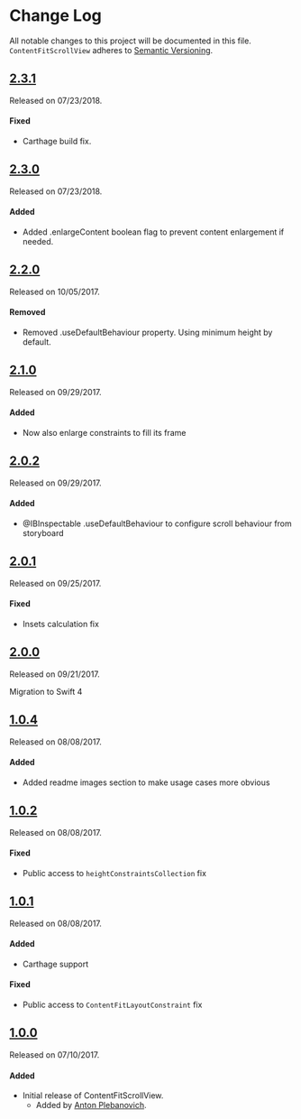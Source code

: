 # Change Log
All notable changes to this project will be documented in this file.
`ContentFitScrollView` adheres to [Semantic Versioning](http://semver.org/).


## [2.3.1](https://github.com/APUtils/ContentFitScrollView/releases/tag/2.3.1)
Released on 07/23/2018.

#### Fixed
- Carthage build fix.


## [2.3.0](https://github.com/APUtils/ContentFitScrollView/releases/tag/2.3.0)
Released on 07/23/2018.

#### Added
- Added .enlargeContent boolean flag to prevent content enlargement if needed.


## [2.2.0](https://github.com/APUtils/ContentFitScrollView/releases/tag/2.2.0)
Released on 10/05/2017.

#### Removed
- Removed .useDefaultBehaviour property. Using minimum height by default.


## [2.1.0](https://github.com/APUtils/ContentFitScrollView/releases/tag/2.1.0)
Released on 09/29/2017.

#### Added
- Now also enlarge constraints to fill its frame


## [2.0.2](https://github.com/APUtils/ContentFitScrollView/releases/tag/2.0.2)
Released on 09/29/2017.

#### Added
- @IBInspectable .useDefaultBehaviour to configure scroll behaviour from storyboard


## [2.0.1](https://github.com/APUtils/ContentFitScrollView/releases/tag/2.0.1)
Released on 09/25/2017.

#### Fixed
- Insets calculation fix


## [2.0.0](https://github.com/APUtils/ContentFitScrollView/releases/tag/2.0.0)
Released on 09/21/2017.

Migration to Swift 4


## [1.0.4](https://github.com/APUtils/ContentFitScrollView/releases/tag/1.0.4)
Released on 08/08/2017.

#### Added
- Added readme images section to make usage cases more obvious


## [1.0.2](https://github.com/APUtils/ContentFitScrollView/releases/tag/1.0.2)
Released on 08/08/2017.

#### Fixed
- Public access to `heightConstraintsCollection` fix


## [1.0.1](https://github.com/APUtils/ContentFitScrollView/releases/tag/1.0.1)
Released on 08/08/2017.

#### Added
- Carthage support

#### Fixed
- Public access to `ContentFitLayoutConstraint` fix


## [1.0.0](https://github.com/APUtils/ContentFitScrollView/releases/tag/1.0.0)
Released on 07/10/2017.

#### Added
- Initial release of ContentFitScrollView.
  - Added by [Anton Plebanovich](https://github.com/anton-plebanovich).
